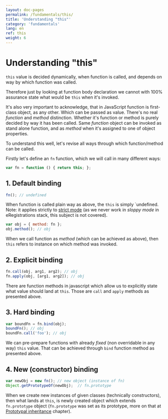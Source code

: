 ```yaml
---
layout: doc-pages
permalink: /fundamentals/this/
title: 'Understanding "this"'
category: 'fundamentals'
lang: en
ref: this
weight: 6
---
```


# Understanding "this"

`this` value is decided dynamically, when function is called, and depends on way by which function was called.

Therefore just by looking at function body declaration we cannot with 100% assurance state what would be `this` when it's invoked.

It's also very important to acknowledge, that in JavaScript function is first-class object, as any other. Which can be passed as value. There's no real _function_ and _method_ distinction. Whether it's function or method is purely decided by way it has been called. Same _function_ object can be invoked as stand alone function, and as _method_ when it's assigned to one of object properties.

To understand this well, let's revise all ways through which function/method can be called.

Firstly let's define an `fn` function, which we will call in many different ways:

```javascript
var fn = function () { return this; };

```

## 1. Default binding

```javascript
fn(); // undefined
```

When function is called plain way as above, the `this` is simply `undefined. Note: it applies strictly to [strict mode](https://developer.mozilla.org/en-US/docs/Web/JavaScript/Reference/Strict_mode) (as we never work in _sloppy mode_ in eRegistrations stack, this subject is not covered).

```javascript
var obj = { method: fn };
obj.method(); // obj
```

When we call function as _method_ (which can be achieved as above), then `this` refers to instance on which method was invoked.

## 2. Explicit binding

```javascript
fn.call(obj, arg1, arg2); // obj
fn.apply(obj, [arg1, arg2]); // obj
```

There are function methods in javascript which allow us to explicitly state what value should land at `this`. Those are `call` and `apply` methods as presented above.

## 3. Hard binding

```javascript
var boundFn = fn.bind(obj);
boundFn(); // obj
boundFn.call('foo'); // obj
```

We can pre-prepare functions with already _fixed_ (non overridable in any way) `this` value.
That can be achieved through `bind` function method as presented above.

## 4. New (constructor) binding

```javascript
var newObj = new fn(); // new object (instance of fn)
Object.getPrototypeOf(newObj);  // fn.prototype
```

When we create new instances of given classes (technically constructors), then what lands at `this`, is newly created object which extends `fn.prototype` object (`fn.prototype` was set as its prototype, more on that at [Prototypal inheritance](/fundamentals/inheritance/) chapter).

